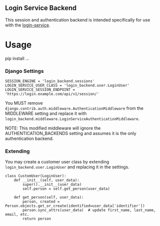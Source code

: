 Login Service Backend
---------------------

This session and authentication backend is intended specifically for use with the
[login-service](https://github.com/SummitESP/login-service).

Usage
=====

pip install ...

### Django Settings

    SESSION_ENGINE = 'login_backend.sessions'
    LOGIN_SERVICE_USER_CLASS = 'login_backend.user.LoginUser'
    LOGIN_SERVICE_SESSION_ENDPOINT = 'https://login.example.com/api/v1/session/'

You MUST remove `django.contrib.auth.middleware.AuthenticationMiddleware` from the MIDDLEWARE
setting and replace it with `login_backend.middleware.LoginServiceAuthenticationMiddleware`.

NOTE: This modified middleware will ignore the AUTHENTICATION_BACKENDS setting and assumes it 
is the only authentication backend.


### Extending

You may create a customer user class by extending `login_backend.user.LoginUser` and replacing it
in the settings. 

    class CustomUser(LoginUser):
        def __init__(self, user_data):
            super().__init__(user_data)
            self.person = self.get_person(user_data)

        def get_person(self, user_data):
            person, created = Person.objects.get_or_create(identified=user_data['identifier'])
            person.sync_attrs(user_data)  # update first_name, last_name, email, etc.
            return person
